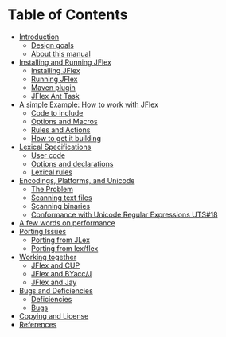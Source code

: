 Table of Contents
=================

-   [Introduction](#Intro)
    -   [Design goals](#design-goals)
    -   [About this manual](#about-this-manual)
-   [Installing and Running JFlex](#Installing)
    -   [Installing JFlex](#installing-jflex)
    -   [Running JFlex](#running-jflex)
    -   [Maven plugin](#maven-plugin)
    -   [JFlex Ant Task](#jflex-ant-task)
-   [A simple Example: How to work with JFlex](#Example)
    -   [Code to include](#ExampleUserCode)
    -   [Options and Macros](#ExampleOptions)
    -   [Rules and Actions](#ExampleLexRules)
    -   [How to get it building](#how-to-get-it-building)
-   [Lexical Specifications](#Specifications)
    -   [User code](#user-code)
    -   [Options and declarations](#options-and-declarations)
    -   [Lexical rules](#LexRules)
-   [Encodings, Platforms, and Unicode](#sec:encodings)
    -   [The Problem](#the-problem)
    -   [Scanning text files](#scanning-text-files)
    -   [Scanning binaries](#scanning-binaries)
    -   [Conformance with Unicode Regular Expressions
        UTS\#18](#unicoderegexconformance)
-   [A few words on performance](#performance)
-   [Porting Issues](#Porting)
    -   [Porting from JLex](#porting-from-jlex)
    -   [Porting from lex/flex](#porting-from-lexflex)
-   [Working together](#WorkingTog)
    -   [JFlex and CUP](#CUPWork)
    -   [JFlex and BYacc/J](#BYaccJ)
    -   [JFlex and Jay](#jflex-and-jay)
-   [Bugs and Deficiencies](#Bugs)
    -   [Deficiencies](#deficiencies)
    -   [Bugs](#bugs)
-   [Copying and License](#Copyright)
-   [References](#references)

